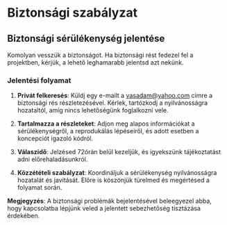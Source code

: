 # Biztonsági szabályzat

## Biztonsági sérülékenység jelentése

Komolyan vesszük a biztonságot. Ha biztonsági rést fedezel fel a projektben, kérjük, a lehető leghamarabb jelentsd azt nekünk.

### Jelentési folyamat

1. **Privát felkeresés**: Küldj egy e-mailt a vasadam@yahoo.com címre a biztonsági rés részletezésével. Kérlek, tartózkodj a nyilvánosságra hozataltól, amíg nincs lehetőségünk foglalkozni vele.

2. **Tartalmazza a részleteket**: Adjon meg alapos információkat a sérülékenységről, a reprodukálás lépéseiről, és adott esetben a koncepciót igazoló kódról.

3. **Válaszidő**: Jelzésed 72órán belül kezeljük, és igyekszünk tájékoztatást adni előrehaladásunkról.

4. **Közzétételi szabályzat**: Koordináljuk a sérülékenység nyilvánosságra hozatalát és javítását. Előre is köszönjük türelmed és megértésed a folyamat során.

**Megjegyzés**: A biztonsági problémák bejelentésével beleegyezel abba, hogy kapcsolatba lépjünk veled a jelentett sebezhetőség tisztázása érdekében. 
